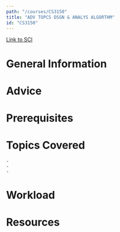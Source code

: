 ```yaml
---
path: "/courses/CS3150"
title: "ADV TOPCS DSGN & ANALYS ALGORTHM"
id: "CS3150"
---
```


[Link to SCI]("http://courses.sci.pitt.edu/courses/courses/view/CS-3150")

# General Information

# Advice

# Prerequisites

<!-- PREREQ_REPLACEMENT (Do not remove) -->

<!-- END PREREQ_REPLACEMENT (Do not remove) -->

# Topics Covered

    -
    -
    -

# Workload

<!-- TESTIMONIALS
# Testimonials
This gets replaced with Gatsby, its
data comes from Google Sheets for easier
editing!
-->

# Resources
